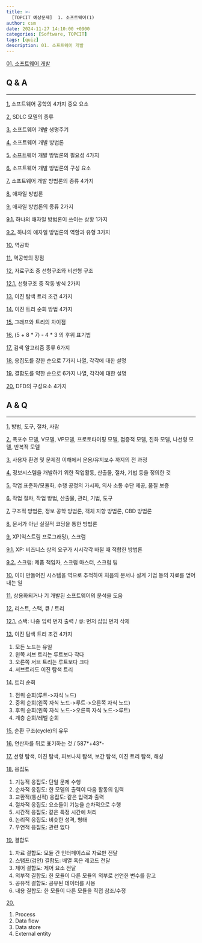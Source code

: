 ```yaml
---
title: >-
  [TOPCIT 예상문제]  1. 소프트웨어(1)
author: csm
date: 2024-11-27 14:10:00 +0900
categories: [Software, TOPCIT]
tags: [quiz]
description: 01. 소프트웨어 개발
---
```


[01. 소프트웨어 개발](https://www.topcit.or.kr/upload/edubox/essence/ess_ko_01/index.html)


## Q & A 
---
<span id="q1"></span> [1.](#a1) 소프트웨어 공학의 4가지 중요 요소  

<span id="q2"></span> [2.](#a2) SDLC 모델의 종류  

<span id="q3"></span> [3.](#a3) 소프트웨어 개발 생명주기  

<span id="q4"></span> [4.](#a4) 소프트웨어 개발 방법론  

<span id="q5"></span> [5.](#a5) 소프트웨어 개발 방법론의 필요성 4가지  

<span id="q6"></span> [6.](#a6) 소프트웨어 개발 방법론의 구성 요소  

<span id="q7"></span> [7.](#a7) 소프트웨어 개발 방법론의 종류 4가지  

<span id="q8"></span> [8.](#a8) 애자일 방법론  

<span id="q9"></span> [9.](#a9) 애자일 방법론의 종류 2가지  

<span id="q91"></span> [9.1.](#a91) 하나의 애자일 방법론이 쓰이는 상황 1가지  

<span id="q92"></span> [9.2.](#a92) 하나의 애자일 방법론의 역할과 유형 3가지  

<span id="q10"></span> [10.](#a10) 역공학  

<span id="q11"></span> [11.](#a11) 역공학의 장점  

<span id="q12"></span> [12.](#a12) 자료구조 중 선형구조와 비선형 구조  

<span id="q121"></span> [12.1.](#a121) 선형구조 중 작동 방식 2가지  

<span id="q13"></span> [13.](#a13) 이진 탐색 트리 조건 4가지  

<span id="q14"></span> [14.](#a14) 이진 트리 순회 방법 4가지  

<span id="q15"></span> [15.](#a15) 그래프와 트리의 차이점  

<span id="q16"></span> [16.](#a16) (5 + 8 * 7) - 4 * 3 의 후위 표기법  

<span id="q17"></span> [17.](#a17) 검색 알고리즘 종류 6가지  

<span id="q18"></span> [18.](#a18) 응집도를 강한 순으로 7가지 나열, 각각에 대한 설명  

<span id="q19"></span> [19.](#a19) 결합도를 약한 순으로 6가지 나열, 각각에 대한 설명  

<span id="q20"></span> [20.](#a20) DFD의 구성요소 4가지  


## A & Q 
---
<span id="a1"></span> [1.](#q1) 방법, 도구, 절차, 사람  

<span id="a2"></span> [2.](#q2) 폭포수 모델, V모델, VP모델, 프로토타이핑 모델, 점증적 모델, 진화 모델, 나선형 모델, 반복적 모델  

<span id="a3"></span> [3.](#q3) 사용자 환경 및 문제점 이해에서 운용/유지보수 까지의 전 과정  

<span id="a4"></span> [4.](#q4) 정보시스템을 개발하기 위한 작업활동, 산출물, 절차, 기법 등을 정의한 것  

<span id="a5"></span> [5.](#q5) 작업 표준화/모듈화, 수행 공정의 가시화, 의사 소통 수단 제공, 품질 보증  

<span id="a6"></span> [6.](#q6) 작업 절차, 작업 방법, 산출물, 관리, 기법, 도구  

<span id="a7"></span> [7.](#q7) 구조적 방법론, 정보 공학 방법론, 객체 지향 방법론, CBD 방법론  

<span id="a8"></span> [8.](#q8) 문서가 아닌 실질적 코딩을 통한 방법론  

<span id="a9"></span> [9.](#q9) XP(익스트림 프로그래밍), 스크럼  

<span id="a91"></span> [9.1.](#q91) XP: 비즈니스 상의 요구가 시시각각 바뀔 때 적합한 방법론  

<span id="a92"></span> [9.2.](#q92) 스크럼: 제품 책임자, 스크럼 마스터, 스크럼 팀  

<span id="a10"></span> [10.](#q10) 이미 만들어진 시스템을 역으로 추적하여 처음의 문서나 설계 기법 등의 자료를 얻어내는 일  

<span id="a11"></span> [11.](#q11) 상용화되거나 기 개발된 소프트웨어의 분석을 도움  

<span id="a12"></span> [12.](#q12) 리스트, 스택, 큐 / 트리  

<span id="a121"></span> [12.1.](#q121) 스택: 나중 입력 먼저 출력 / 큐: 먼저 삽입 먼저 삭제  

<span id="a13"></span> [13.](#q13) 이진 탐색 트리 조건 4가지  
  1) 모든 노드는 유일  
  2) 왼쪽 서브 트리는 루트보다 작다  
  3) 오른쪽 서브 트리는 루트보다 크다  
  4) 서브트리도 이진 탐색 트리   

<span id="a14"></span> [14.](#q14) 트리 순회   
  1) 전위 순회(루트->자식 노드)   
  2) 중위 순회(왼쪽 자식 노드->루트->오른쪽 자식 노드)   
  3) 후위 순회(왼쪽 자식 노드->오른쪽 자식 노드->루트)   
  4) 계층 순회/레벨 순회   

<span id="a15"></span> [15.](#q15) 순환 구조(cycle)의 유무  

<span id="a16"></span> [16.](#q16) 연산자를 뒤로 표기하는 것 / 587*+43\*-    

<span id="a17"></span> [17.](#q17) 선형 탐색, 이진 탐색, 피보나치 탐색, 보간 탐색, 이진 트리 탐색, 해싱  

<span id="a18"></span> [18.](#q18) 응집도  
  1) 기능적 응집도: 단일 문제 수행  
  2) 순차적 응집도: 한 모델의 출력이 다음 활동의 입력  
  3) 교환적(통신적) 응집도: 같은 입력과 출력  
  4) 절차적 응집도: 요소들이 기능을 순차적으로 수행  
  5) 시간적 응집도: 같은 특정 시간에 처리  
  6) 논리적 응집도: 비슷한 성격, 형태  
  7) 우연적 응집도: 관련 없다  

<span id="a19"></span> [19.](#q19) 결합도  
  1) 자료 결합도: 모듈 간 인터페이스로 자료만 전달  
  2) 스탬프(검인) 결합도: 배열 혹은 레코드 전달  
  3) 제어 결합도: 제어 요소 전달  
  4) 외부적 결합도: 한 모듈이 다른 모듈의 외부로 선언한 변수를 참고  
  5) 공유적 결합도: 공유된 데이터를 사용  
  6) 내용 결합도: 한 모듈이 다른 모듈을 직접 참조/수정  

<span id="a20"></span> [20.](#q20)  
  1) Process  
  2) Data flow  
  3) Data store  
  4) External entity  

